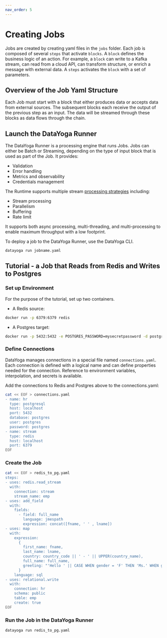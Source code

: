 ```yaml
---
nav_order: 5
---
```


# Creating Jobs

Jobs are created by creating yaml files in the `jobs` folder. Each job is composed of several `steps` that activate `blocks`. A `block` defines the business logic of an action. For example, a `block` can write to a Kafka stream, can read from a cloud API, can transform structure, or enrich a message with external data. A `steps` activates the `block` with a set of parameters.

## Overview of the Job Yaml Structure

Each Job must start with a block that either produces data or accepts data from external sources.
The subsequent blocks each receive the output of the previous step as an input. The data will be streamed through these blocks as data flows through the chain.

## Launch the DataYoga Runner

The DataYoga Runner is a processing engine that runs Jobs. Jobs can either be Batch or Streaming, depending on the type of input block that is used as part of the Job.
It provides:

- Validation
- Error handling
- Metrics and observability
- Credentials management

The Runtime supports multiple stream [processing strategies](processing-strategies.md) including:

- Stream processing
- Parallelism
- Buffering
- Rate limit

It supports both async processing, multi-threading, and multi-processing to enable maximum throughput with a low footprint.

To deploy a job to the DataYoga Runner, use the DataYoga CLI.

```bash
datayoga run jobname.yaml
```

## Tutorial - a Job that Reads from Redis and Writes to Postgres

### Set up Environment

For the purpose of the tutorial, set up two containers.

- A Redis source:

```bash
docker run -p 6379:6379 redis
```

- A Postgres target:

```bash
docker run -p 5432:5432 -e POSTGRES_PASSWORD=mysecretpassword -d postgres
```

### Define Connections

DataYoga manages connections in a special file named `connections.yaml`. Each connection is defined with a logical name and can define properties needed for the connection. Reference to environment variables, interpolation, and secrets is available.

Add the connections to Redis and Postgres above to the connections.yaml:

```bash
cat << EOF > connections.yaml
- name: hr
  type: postgresql
  host: localhost
  port: 5432
  database: postgres
  user: postgres
  password: postgres
- name: stream
  type: redis
  host: localhost
  port: 6379
EOF
```

### Create the Job

```bash
cat << EOF > redis_to_pg.yaml
steps:
- uses: redis.read_stream
  with:
    connection: stream
    stream_name: emp
- uses: add_field
  with:
    fields:
      - field: full_name
        language: jmespath
        expression: concat([fname, ' ' , lname])
- uses: map
  with:
    expression:
      {
        first_name: fname,
        last_name: lname,
        country: country_code || ' - ' || UPPER(country_name),
        full_name: full_name,
        greeting: "'Hello ' || CASE WHEN gender = 'F' THEN 'Ms.' WHEN gender = 'M' THEN 'Mr.' ELSE 'N/A' END || ' ' || full_name"
      }
    language: sql
- uses: relational.write
  with:
    connection: hr
    schema: public
    table: emp
    create: true
EOF
```

### Run the Job in the DataYoga Runner

```bash
datayoga run redis_to_pg.yaml
```
